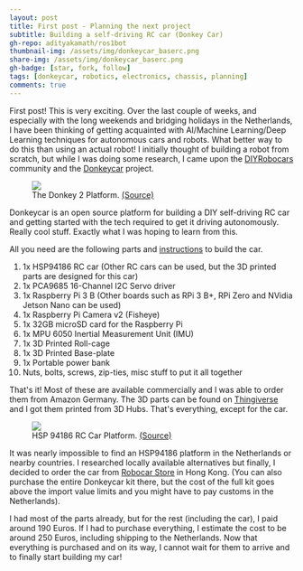 ```yaml
---
layout: post
title: First post - Planning the next project
subtitle: Building a self-driving RC car (Donkey Car)
gh-repo: adityakamath/ros1bot
thumbnail-img: /assets/img/donkeycar_baserc.png
share-img: /assets/img/donkeycar_baserc.png
gh-badge: [star, fork, follow]
tags: [donkeycar, robotics, electronics, chassis, planning]
comments: true
---
```


First post! This is very exciting. Over the last couple of weeks, and especially with the long weekends and bridging holidays in the Netherlands, I have been thinking of getting acquainted with AI/Machine Learning/Deep Learning techniques for autonomous cars and robots. What better way to do this than using an actual robot! I initially thought of building a robot from scratch, but while I was doing some research, I came upon the [DIYRobocars](http://www.diyrobocars.com) community and the [Donkeycar](http://www.donkeycar.com) project.

<figure class="aligncenter">
	<img src="https://adityakamath.github.com/assets/img/donkeycar_donkey2.png" />
	<figcaption>The Donkey 2 Platform. <a href="https://www.donkeycar.com/" target="_blank">(Source)</a></figcaption>
</figure>

Donkeycar is an open source platform for building a DIY self-driving RC car and getting started with the tech required to get it driving autonomously. Really cool stuff. Exactly what I was hoping to learn from this.

All you need are the following parts and [instructions](http://docs.donkeycar.com/) to build the car.

1.  1x HSP94186 RC car (Other RC cars can be used, but the 3D printed parts are designed for this car)
2.  1x PCA9685 16-Channel I2C Servo driver
3.  1x Raspberry Pi 3 B (Other boards such as RPi 3 B+, RPi Zero and NVidia Jetson Nano can be used)
4.  1x Raspberry Pi Camera v2 (Fisheye)
5.  1x 32GB microSD card for the Raspberry Pi
6.  1x MPU 6050 Inertial Measurement Unit (IMU)
7.  1x 3D Printed Roll-cage
8.  1x 3D Printed Base-plate
9.  1x Portable power bank
10.  Nuts, bolts, screws, zip-ties, misc stuff to put it all together

That's it! Most of these are available commercially and I was able to order them from Amazon Germany. The 3D parts can be found on [Thingiverse](https://www.thingiverse.com/thing:2566276) and I got them printed from 3D Hubs. That's everything, except for the car.

<figure class="aligncenter">
	<img src="https://adityakamath.github.com/assets/img/donkeycar_baserc.png" />
	<figcaption>HSP 94186 RC Car Platform. <a href="https://www.robocarstore.com/" target="_blank">(Source)</a></figcaption>
</figure>

It was nearly impossible to find an HSP94186 platform in the Netherlands or nearby countries. I researched locally available alternatives but finally, I decided to order the car from [Robocar Store](http://www.robocarstore.com) in Hong Kong. (You can also purchase the entire Donkeycar kit there, but the cost of the full kit goes above the import value limits and you might have to pay customs in the Netherlands).

I had most of the parts already, but for the rest (including the car), I paid around 190 Euros. If I had to purchase everything, I estimate the cost to be around 250 Euros, including shipping to the Netherlands. Now that everything is purchased and on its way, I cannot wait for them to arrive and to finally start building my car! 

